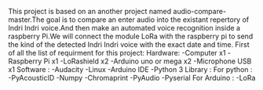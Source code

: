This project is based on an another project named audio-compare-master.The goal is to compare an enter audio into the existant repertory of Indri Indri voice.And then make an automated voice recognition inside a raspberry Pi.We will connect the module LoRa with the raspberry pi to send the kind of the detected Indri Indri voice with the exact date and time.
First of all the list of requirment for this project:
Hardware:
-Computer x1
-Raspberry Pi x1
-LoRashield x2
-Arduino uno or mega x2
-Microphone USB x1
Software :
-Audacity
-Linux
-Arduino IDE
-Python 3
Library :
For python :
-PyAcousticID
-Numpy
-Chromaprint
-PyAudio
-Pyserial
For Arduino :
-LoRa


